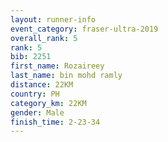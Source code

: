 ```yaml
---
layout: runner-info 
event_category: fraser-ultra-2019 
overall_rank: 5
rank: 5
bib: 2251
first_name: Rozaireey
last_name: bin mohd ramly
distance: 22KM
country: PH
category_km: 22KM
gender: Male
finish_time: 2-23-34
---
```

